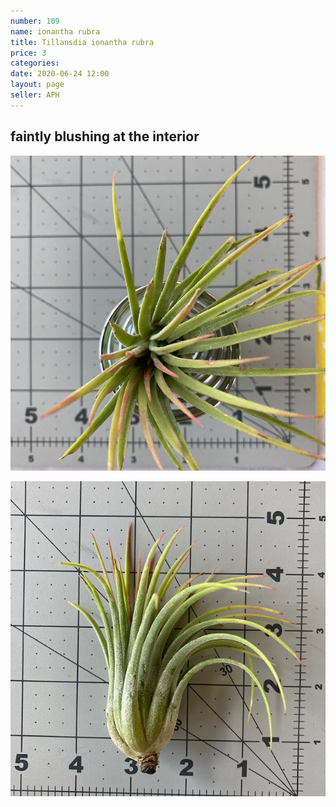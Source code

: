 ```yaml
---
number: 109
name: ionantha rubra
title: Tillansdia ionantha rubra
price: 3
categories: 
date: 2020-06-24 12:00
layout: page
seller: APH
---
```

## faintly blushing at the interior

!["Tillandsia ionantha rubra"](/i/IMG_0065.jpeg "Tillandsia ionantha rubra")

!["Tillandsia ionantha rubra"](/i/IMG_0066.jpeg "Tillandsia ionantha rubra")
